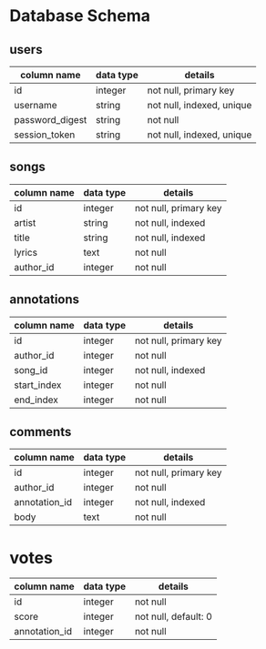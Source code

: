 # Database Schema

## users
column name     | data type | details
----------------|-----------|-----------------------
id              | integer   | not null, primary key
username        | string    | not null, indexed, unique
password_digest | string    | not null
session_token   | string    | not null, indexed, unique

## songs

column name     | data type | details
----------------|-----------|-----------------------
id              | integer   | not null, primary key
artist          | string    | not null, indexed
title           | string    | not null, indexed
lyrics          | text      | not null
author_id       | integer   | not null

## annotations

column name     | data type | details
----------------|-----------|-----------------------
id              | integer   | not null, primary key
author_id       | integer   | not null
song_id         | integer   | not null, indexed
start_index     | integer   | not null
end_index       | integer   | not null


## comments

column name     | data type | details
----------------|-----------|-----------------------
id              | integer   | not null, primary key
author_id       | integer   | not null
annotation_id   | integer   | not null, indexed
body            | text      | not null

# votes

column name     | data type | details
----------------|-----------|-----------------------
id              | integer   | not null
score           | integer   | not null, default: 0
annotation_id   | integer   | not null

